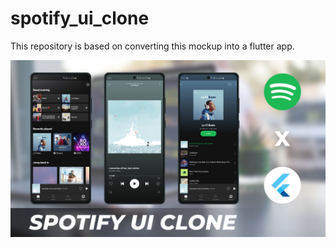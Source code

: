 # spotify_ui_clone

This repository is based on converting this mockup into a flutter app.

![app](assets/images/thumbnail.png?raw=true)

